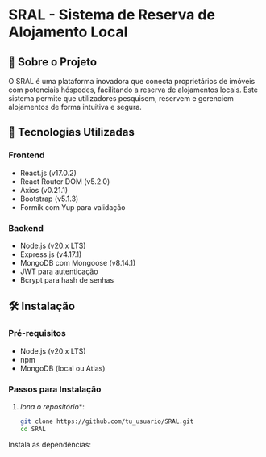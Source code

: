 # SRAL - Sistema de Reserva de Alojamento Local

## 📌 Sobre o Projeto

O SRAL é uma plataforma inovadora que conecta proprietários de imóveis com potenciais hóspedes, facilitando a reserva de alojamentos locais. Este sistema permite que utilizadores pesquisem, reservem e gerenciem alojamentos de forma intuitiva e segura.

## 🚀 Tecnologias Utilizadas

### Frontend
- React.js (v17.0.2)
- React Router DOM (v5.2.0)
- Axios (v0.21.1)
- Bootstrap (v5.1.3)
- Formik com Yup para validação

### Backend
- Node.js (v20.x LTS)
- Express.js (v4.17.1)
- MongoDB com Mongoose (v8.14.1)
- JWT para autenticação
- Bcrypt para hash de senhas

## 🛠️ Instalação

### Pré-requisitos
- Node.js (v20.x LTS)
- npm
- MongoDB (local ou Atlas)

### Passos para Instalação

1. *lona o repositório**:
   ```bash
   git clone https://github.com/tu_usuario/SRAL.git
   cd SRAL

Instala as dependências: